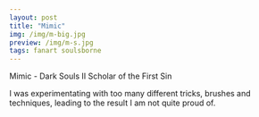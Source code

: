 ```yaml
---
layout: post
title: "Mimic"
img: /img/m-big.jpg
preview: /img/m-s.jpg
tags: fanart soulsborne
---
```

Mimic - Dark Souls II Scholar of the First Sin

I was experimentating with too many different tricks, brushes and techniques, leading to the result I am not quite proud of.